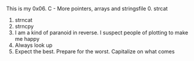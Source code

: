 This is my 0x06. C - More pointers, arrays and stringsfile
0. strcat
1. strncat
2. strncpy
4. I am a kind of paranoid in reverse. I suspect people of plotting to make me happy
5. Always look up
6. Expect the best. Prepare for the worst. Capitalize on what comes
